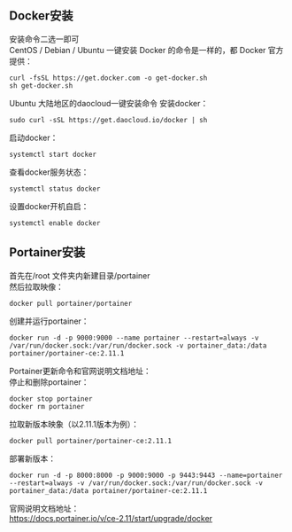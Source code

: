 ## Docker安装
安装命令二选一即可   
CentOS / Debian / Ubuntu 一键安装 Docker 的命令是一样的，都 Docker 官方提供：
```
curl -fsSL https://get.docker.com -o get-docker.sh
sh get-docker.sh
```
Ubuntu 大陆地区的daocloud一键安装命令 安装docker：
```
sudo curl -sSL https://get.daocloud.io/docker | sh
```
   
启动docker：
```
systemctl start docker
```
查看docker服务状态：
```
systemctl status docker
```
设置docker开机自启：
```
systemctl enable docker
```
   
## Portainer安装   
首先在/root 文件夹内新建目录/portainer   
然后拉取映像：   
```
docker pull portainer/portainer
```
创建并运行portainer：
```
docker run -d -p 9000:9000 --name portainer --restart=always -v /var/run/docker.sock:/var/run/docker.sock -v portainer_data:/data portainer/portainer-ce:2.11.1
```
Portainer更新命令和官网说明文档地址：  
停止和删除portainer：   
```
docker stop portainer
docker rm portainer
```
拉取新版本映象（以2.11.1版本为例）：   
```
docker pull portainer/portainer-ce:2.11.1
```
部署新版本：   
```
docker run -d -p 8000:8000 -p 9000:9000 -p 9443:9443 --name=portainer --restart=always -v /var/run/docker.sock:/var/run/docker.sock -v portainer_data:/data portainer/portainer-ce:2.11.1
```
官网说明文档地址：   
https://docs.portainer.io/v/ce-2.11/start/upgrade/docker
